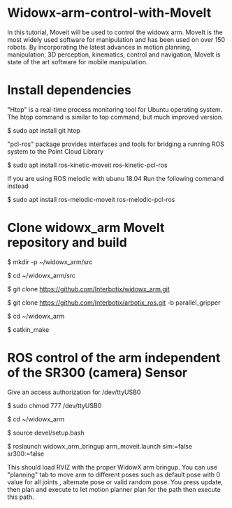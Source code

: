 # Widowx-arm-control-with-MoveIt
In this tutorial, Moveit will be used to control the widowx arm. MoveIt is the most widely used software for manipulation and has been used on over 150 robots. By incorporating the latest advances in motion planning, manipulation, 3D perception, kinematics, control and navigation, MoveIt is state of the art software for mobile manipulation.

# Install dependencies

"Htop" is a real-time process monitoring tool for Ubuntu operating system. The htop command is similar to top command, but much improved version.

$ sudo apt install git htop

"pcl-ros" package provides interfaces and tools for bridging a running ROS system to the Point Cloud Library

$ sudo apt install ros-kinetic-moveit ros-kinetic-pcl-ros

If you are using ROS melodic with ubunu 18.04 Run the following command instead

$ sudo apt install ros-melodic-moveit ros-melodic-pcl-ros

# Clone widowx_arm MoveIt repository and build

$ mkdir -p ~/widowx_arm/src

$ cd ~/widowx_arm/src

$ git clone https://github.com/Interbotix/widowx_arm.git

$ git clone https://github.com/Interbotix/arbotix_ros.git -b parallel_gripper

$ cd ~/widowx_arm

$ catkin_make

# ROS control of the arm independent of the SR300 (camera) Sensor

Give an access authorization for /dev/ttyUSB0

$ sudo chmod 777 /dev/ttyUSB0

$ cd ~/widowx_arm

$ source devel/setup.bash

$ roslaunch widowx_arm_bringup arm_moveit.launch sim:=false sr300:=false

This should load RVIZ with the proper WidowX arm bringup. You can use "planning" tab to move arm to different poses such as default pose with 0 value for all joints 
, alternate pose or valid random pose. You press update, then plan and execute to let motion planner plan for the path then execute this path.



